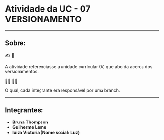 <h1>Atividade da UC - 07 VERSIONAMENTO</h1>
<hr>

<h2>Sobre: </h2>

:writing_hand: :rocket:

<p>A atividade referenciasse a unidade currícular 07, que aborda acerca dos versionamentos.</p>

:man_singer: :technologist:

<p>O qual, cada integrante era responsável por uma branch.</p>

<hr>
<h2>Integrantes: </h2>

<ul>
    <li><strong>Bruna Thompson</strong></li>
    <li><strong>Guilherme Leme</strong></li>
    <li><strong>luiza Victoria (Nome social: Luz)</strong></li>
</ul>